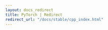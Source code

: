 ```yaml
---
layout: docs_redirect
title: PyTorch | Redirect
redirect_url: "/docs/stable/cpp_index.html"
---
```

